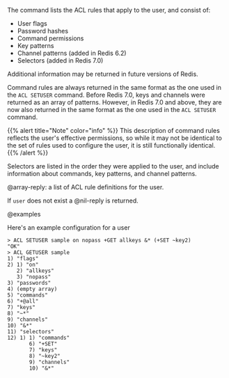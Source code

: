 The command lists the ACL rules that apply to the user, and consist of:

* User flags
* Password hashes
* Command permissions
* Key patterns
* Channel patterns (added in Redis 6.2)
* Selectors (added in Redis 7.0)

Additional information may be returned in future versions of Redis.

Command rules are always returned in the same format as the one used in the `ACL SETUSER` command.
Before Redis 7.0, keys and channels were returned as an array of patterns.
However, in Redis 7.0 and above, they are now also returned in the same format as the one used in the `ACL SETUSER` command.

{{% alert title="Note" color="info" %}}
This description of command rules reflects the user's effective permissions, so while it may not be identical to the set of rules used to configure the user, it is still functionally identical.
{{% /alert  %}}

Selectors are listed in the order they were applied to the user, and include information about commands, key patterns, and channel patterns.

@array-reply: a list of ACL rule definitions for the user.

If `user` does not exist a @nil-reply is returned.

@examples

Here's an example configuration for a user

```
> ACL SETUSER sample on nopass +GET allkeys &* (+SET ~key2)
"OK"
> ACL GETUSER sample
1) "flags"
2) 1) "on"
   2) "allkeys"
   3) "nopass"
3) "passwords"
4) (empty array)
5) "commands"
6) "+@all"
7) "keys"
8) "~*"
9) "channels"
10) "&*"
11) "selectors"
12) 1) 1) "commands"
       6) "+SET"
       7) "keys"
       8) "~key2"
       9) "channels"
       10) "&*"
```
